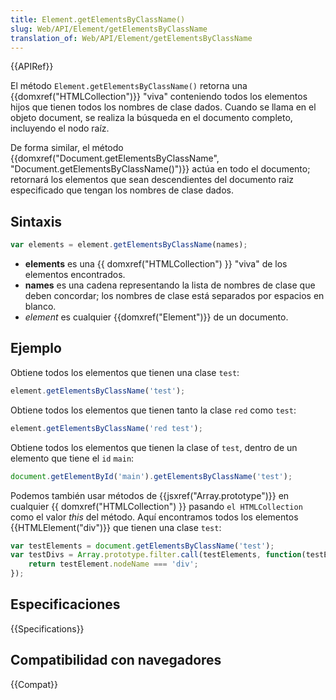 ```yaml
---
title: Element.getElementsByClassName()
slug: Web/API/Element/getElementsByClassName
translation_of: Web/API/Element/getElementsByClassName
---
```


{{APIRef}}

El método `Element.getElementsByClassName()` retorna una {{domxref("HTMLCollection")}} "viva" conteniendo todos los elementos hijos que tienen todos los nombres de clase dados. Cuando se llama en el objeto document, se realiza la búsqueda en el documento completo, incluyendo el nodo raíz.

De forma similar, el método {{domxref("Document.getElementsByClassName", "Document.getElementsByClassName()")}} actúa en todo el documento; retornará los elementos que sean descendientes del documento raiz especificado que tengan los nombres de clase dados.

## Sintaxis

```js
var elements = element.getElementsByClassName(names);
```

- **elements** es una {{ domxref("HTMLCollection") }} "viva" de los elementos encontrados.
- **names** es una cadena representando la lista de nombres de clase que deben concordar; los nombres de clase está separados por espacios en blanco.
- _element_ es cualquier {{domxref("Element")}} de un documento.

## Ejemplo

Obtiene todos los elementos que tienen una clase `test`:

```js
element.getElementsByClassName('test');
```

Obtiene todos los elementos que tienen tanto la clase `red` como `test`:

```js
element.getElementsByClassName('red test');
```

Obtiene todos los elementos que tienen la clase of `test`, dentro de un elemento que tiene el `id` `main`:

```js
document.getElementById('main').getElementsByClassName('test');
```

Podemos también usar métodos de {{jsxref("Array.prototype")}} en cualquier {{ domxref("HTMLCollection") }} pasando `el HTMLCollection` como el valor _this_ del método. Aquí encontramos todos los elementos {{HTMLElement("div")}} que tienen una clase `test`:

```js
var testElements = document.getElementsByClassName('test');
var testDivs = Array.prototype.filter.call(testElements, function(testElement){
    return testElement.nodeName === 'div';
});
```

## Especificaciones

{{Specifications}}

## Compatibilidad con navegadores

{{Compat}}
